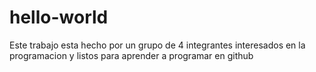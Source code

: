 # hello-world
Este trabajo esta hecho por un grupo de 4 integrantes interesados en la programacion y listos para aprender a programar en github
